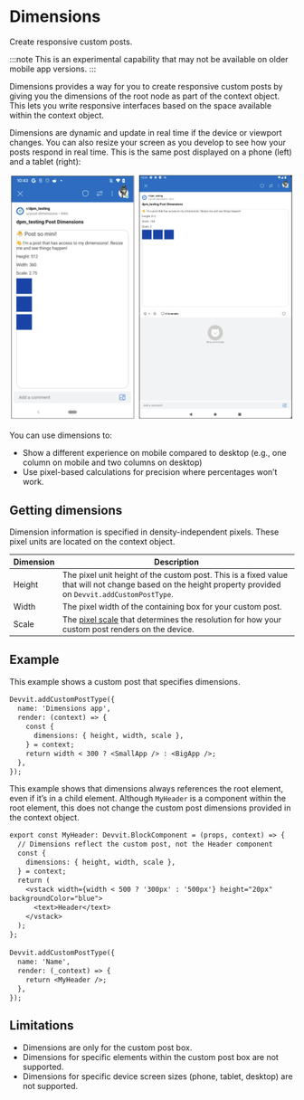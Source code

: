 # Dimensions

Create responsive custom posts.

:::note
This is an experimental capability that may not be available on older mobile app versions.
:::

Dimensions provides a way for you to create responsive custom posts by giving you the dimensions of the root node as part of the context object. This lets you write responsive interfaces based on the space available within the context object.

Dimensions are dynamic and update in real time if the device or viewport changes. You can also resize your screen as you develop to see how your posts respond in real time. This is the same post displayed on a phone (left) and a tablet (right):

![dimensions](./assets/dimensions.png)

You can use dimensions to:

- Show a different experience on mobile compared to desktop (e.g., one column on mobile and two columns on desktop)
- Use pixel-based calculations for precision where percentages won’t work.

## Getting dimensions

Dimension information is specified in density-independent pixels. These pixel units are located on the context object.

| Dimension | Description                                                                                                                                                                |
| --------- | -------------------------------------------------------------------------------------------------------------------------------------------------------------------------- |
| Height    | The pixel unit height of the custom post. This is a fixed value that will not change based on the height property provided on `Devvit.addCustomPostType`.                  |
| Width     | The pixel width of the containing box for your custom post.                                                                                                                |
| Scale     | The [pixel scale](https://developer.mozilla.org/en-US/docs/Web/API/Window/devicePixelRatio) that determines the resolution for how your custom post renders on the device. |

## Example

This example shows a custom post that specifies dimensions.

```tsx
Devvit.addCustomPostType({
  name: 'Dimensions app',
  render: (context) => {
    const {
      dimensions: { height, width, scale },
    } = context;
    return width < 300 ? <SmallApp /> : <BigApp />;
  },
});
```

This example shows that dimensions always references the root element, even if it’s in a child element. Although `MyHeader` is a component within the root element, this does not change the custom post dimensions provided in the context object.

```tsx
export const MyHeader: Devvit.BlockComponent = (props, context) => {
  // Dimensions reflect the custom post, not the Header component
  const {
    dimensions: { height, width, scale },
  } = context;
  return (
    <vstack width={width < 500 ? '300px' : '500px'} height="20px" backgroundColor="blue">
      <text>Header</text>
    </vstack>
  );
};

Devvit.addCustomPostType({
  name: 'Name',
  render: (_context) => {
    return <MyHeader />;
  },
});
```

## Limitations

- Dimensions are only for the custom post box.
- Dimensions for specific elements within the custom post box are not supported.
- Dimensions for specific device screen sizes (phone, tablet, desktop) are not supported.

